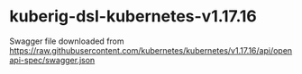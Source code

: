 # kuberig-dsl-kubernetes-v1.17.16

Swagger file downloaded from https://raw.githubusercontent.com/kubernetes/kubernetes/v1.17.16/api/openapi-spec/swagger.json
